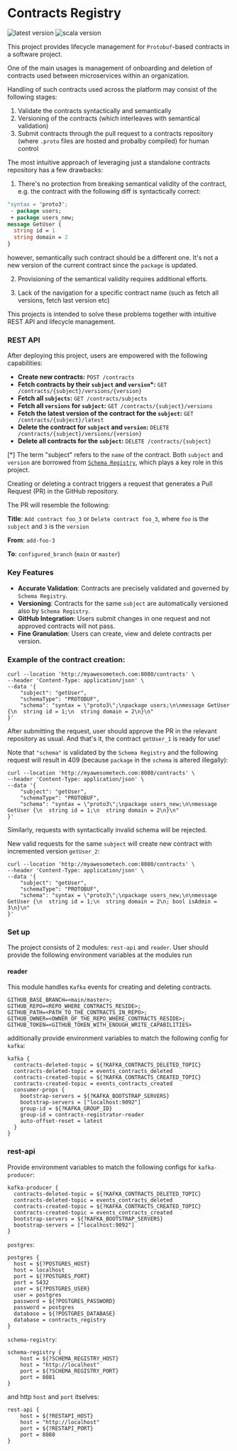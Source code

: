 # Contracts Registry
![latest version](https://img.shields.io/badge/version-0.6.0-orange)
![scala version](https://img.shields.io/badge/scala-3-red)

This project provides lifecycle management for `Protobuf`-based contracts in a software project.

One of the main usages is management of onboarding and deletion of contracts used between microservices within an organization.

Handling of such contracts used across the platform may consist of the following stages:
1) Validate the contracts syntactically and semantically
2) Versioning of the contracts (which interleaves with semantical validation)
3) Submit contracts through the pull request to a contracts repository (where `.proto` files are hosted and probalby compiled) for human control

The most intuitive approach of leveraging just a standalone contracts repository has a few drawbacks:

1) There's no protection from breaking semantical validity of the contract, e.g. the contract with the following diff is syntactically correct:
```protobuf
"syntax = "proto3";
 - package users;
 + package users_new;
message GetUser {
  string id = 1
  string domain = 2
}
```
however, semantically such contract should be a different one. It's not a new version of the current contract since the `package` is updated.

2) Provisioning of the semantical validity requires additional efforts.

3) Lack of the navigation for a specific contract name (such as fetch all versions, fetch last version etc)

This projects is intended to solve these problems together with intuitive REST API and lifecycle management.

### REST API

After deploying this project, users are empowered with the following capabilities:
 - **Create new contracts:** `POST /contracts`
 - **Fetch contracts by their `subject` and `version`*:** `GET /contracts/{subject}/versions/{version}` 
 - **Fetch all `subjects`:** `GET /contracts/subjects`
 - **Fetch all `versions` for `subject`:** `GET /contracts/{subject}/versions` 
 - **Fetch the latest version of the contract for the `subject`:** `GET /contracts/{subject}/latest`
 - **Delete the contract for `subject` and `version`:** `DELETE /contracts/{subject}/versions/{version}`
 - **Delete all contracts for the `subject`:** `DELETE /contracts/{subject}`

[*] The term "subject" refers to the `name` of the contract. Both `subject` and `version` are borrowed from [`Schema Registry`](https://docs.confluent.io/platform/current/schema-registry/index.html), which plays a key role in this project.

Creating or deleting a contract triggers a request that generates a Pull Request (PR) in the GitHub repository. 

The PR will resemble the following:

**Title**: `Add contract foo_3` or `Delete contract foo_3`, where `foo` is the `subject` and `3` is the `version`

**From**:  `add-foo-3`

**To**: `configured_branch` (`main` or `master`)

### Key Features

- **Accurate Validation**: Contracts are precisely validated and governed by `Schema Registry`.
- **Versioning**: Contracts for the same `subject` are automatically versioned also by `Schema Registry`.
- **GitHub Integration**: Users submit changes in one request and not approved contracts will not pass.
- **Fine Granulation**: Users can create, view and delete contracts per version.
 
### Example of the contract creation:

```shell
curl --location 'http://myawesometech.com:8080/contracts' \
--header 'Content-Type: application/json' \
--data '{
    "subject": "getUser",
    "schemaType": "PROTOBUF",
    "schema": "syntax = \"proto3\";\npackage users;\n\nmessage GetUser {\n  string id = 1;\n  string domain = 2\n}\n"
}'
```
After submitting the request, user should approve the PR in the relevant repository as usual. And that's it, the contract `getUser_1` is ready for use!

Note that `"schema"` is validated by the `Schema Registry` and the following request will result in 409 (because `package` in the `schema` is altered illegally):

```shell
curl --location 'http://myawesometech.com:8080/contracts' \
--header 'Content-Type: application/json' \
--data '{
    "subject": "getUser",
    "schemaType": "PROTOBUF",
    "schema": "syntax = \"proto3\";\npackage users_new;\n\nmessage GetUser {\n  string id = 1;\n  string domain = 2\n}\n"
}'
```
Similarly, requests with syntactically invalid schema will be rejected.

New valid requests for the same `subject` will create new contract with incremented version `getUser_2`:

```shell
curl --location 'http://myawesometech.com:8080/contracts' \
--header 'Content-Type: application/json' \
--data '{
    "subject": "getUser",
    "schemaType": "PROTOBUF",
    "schema": "syntax = \"proto3\";\npackage users_new;\n\nmessage GetUser {\n  string id = 1;\n  string domain = 2\n; bool isAdmin = 3\n}\n"
}'
```

### Set up
The project consists of 2 modules: `rest-api` and `reader`.
User should provide the following environment variables at the modules run
#### reader
This module handles `Kafka` events for creating and deleting contracts.
```shell
GITHUB_BASE_BRANCH=<main/master>;
GITHUB_REPO=<REPO_WHERE_CONTRACTS_RESIDE>;
GITHUB_PATH=<PATH_TO_THE_CONTRACTS_IN_REPO>;
GITHUB_OWNER=<OWNER_OF_THE_REPO_WHERE_CONTRACTS_RESIDE>;
GITHUB_TOKEN=<GITHUB_TOKEN_WITH_ENOUGH_WRITE_CAPABILITIES>
```
additionally provide environment variables to match the following config for `kafka`:
```hocon
kafka {
  contracts-deleted-topic = ${?KAFKA_CONTRACTS_DELETED_TOPIC}
  contracts-deleted-topic = events_contracts_deleted
  contracts-created-topic = ${?KAFKA_CONTRACTS_CREATED_TOPIC}
  contracts-created-topic = events_contracts_created
  consumer-props {
    bootstrap-servers = ${?KAFKA_BOOTSTRAP_SERVERS}
    bootstrap-servers = ["localhost:9092"]
    group-id = ${?KAFKA_GROUP_ID}
    group-id = contracts-registrator-reader
    auto-offset-reset = latest
  }
}
```
### rest-api
Provide environment variables to match the following configs for `kafka-producer`:
```hocon
kafka-producer {
  contracts-deleted-topic = ${?KAFKA_CONTRACTS_DELETED_TOPIC}
  contracts-deleted-topic = events_contracts_deleted
  contracts-created-topic = ${?KAFKA_CONTRACTS_CREATED_TOPIC}
  contracts-created-topic = events_contracts_created
  bootstrap-servers = ${?KAFKA_BOOTSTRAP_SERVERS}
  bootstrap-servers = ["localhost:9092"]
}
```
`postgres`:
```hocon
postgres {
  host = ${?POSTGRES_HOST}
  host = localhost
  port = ${?POSTGRES_PORT}
  port = 5432
  user = ${?POSTGRES_USER}
  user = postgres
  password = ${?POSTGRES_PASSWORD}
  password = postgres
  database = ${?POSTGRES_DATABASE}
  database = contracts_registry
}
```
`schema-registry`:
```hocon
schema-registry {
    host = ${?SCHEMA_REGISTRY_HOST}
    host = "http://localhost"
    port = ${?SCHEMA_REGISTRY_PORT}
    port = 8081
}
```
and http `host` and `port` itselves:
```hocon
rest-api {
    host = ${?RESTAPI_HOST}
    host = "http://localhost"
    port = ${?RESTAPI_PORT}
    port = 8080
}
```
